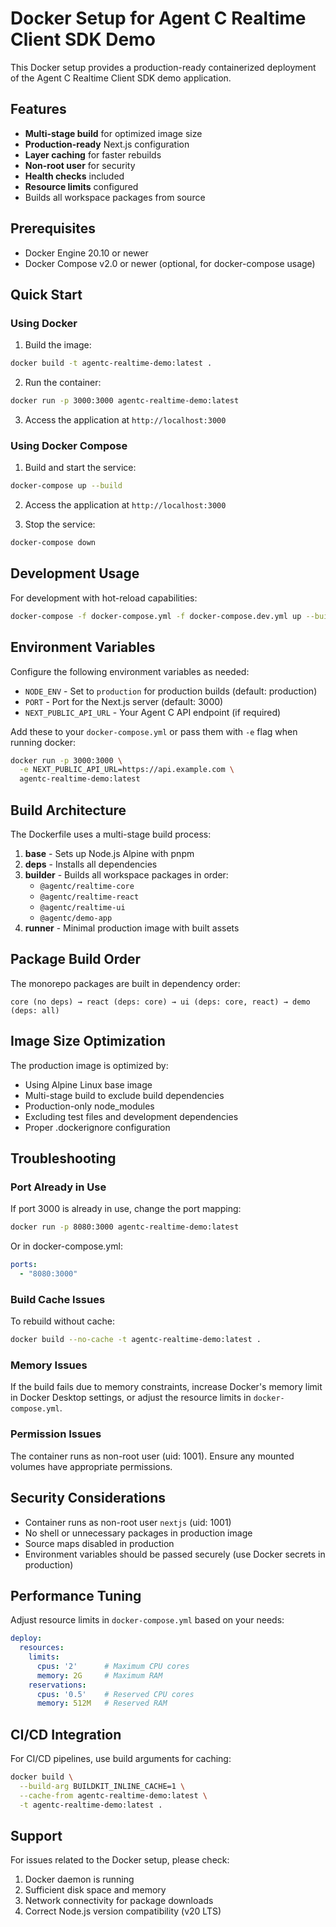 # Docker Setup for Agent C Realtime Client SDK Demo

This Docker setup provides a production-ready containerized deployment of the Agent C Realtime Client SDK demo application.

## Features

- **Multi-stage build** for optimized image size
- **Production-ready** Next.js configuration
- **Layer caching** for faster rebuilds
- **Non-root user** for security
- **Health checks** included
- **Resource limits** configured
- Builds all workspace packages from source

## Prerequisites

- Docker Engine 20.10 or newer
- Docker Compose v2.0 or newer (optional, for docker-compose usage)

## Quick Start

### Using Docker

1. Build the image:
```bash
docker build -t agentc-realtime-demo:latest .
```

2. Run the container:
```bash
docker run -p 3000:3000 agentc-realtime-demo:latest
```

3. Access the application at `http://localhost:3000`

### Using Docker Compose

1. Build and start the service:
```bash
docker-compose up --build
```

2. Access the application at `http://localhost:3000`

3. Stop the service:
```bash
docker-compose down
```

## Development Usage

For development with hot-reload capabilities:

```bash
docker-compose -f docker-compose.yml -f docker-compose.dev.yml up --build
```

## Environment Variables

Configure the following environment variables as needed:

- `NODE_ENV` - Set to `production` for production builds (default: production)
- `PORT` - Port for the Next.js server (default: 3000)
- `NEXT_PUBLIC_API_URL` - Your Agent C API endpoint (if required)

Add these to your `docker-compose.yml` or pass them with `-e` flag when running docker:

```bash
docker run -p 3000:3000 \
  -e NEXT_PUBLIC_API_URL=https://api.example.com \
  agentc-realtime-demo:latest
```

## Build Architecture

The Dockerfile uses a multi-stage build process:

1. **base** - Sets up Node.js Alpine with pnpm
2. **deps** - Installs all dependencies
3. **builder** - Builds all workspace packages in order:
   - `@agentc/realtime-core`
   - `@agentc/realtime-react` 
   - `@agentc/realtime-ui`
   - `@agentc/demo-app`
4. **runner** - Minimal production image with built assets

## Package Build Order

The monorepo packages are built in dependency order:

```
core (no deps) → react (deps: core) → ui (deps: core, react) → demo (deps: all)
```

## Image Size Optimization

The production image is optimized by:
- Using Alpine Linux base image
- Multi-stage build to exclude build dependencies
- Production-only node_modules
- Excluding test files and development dependencies
- Proper .dockerignore configuration

## Troubleshooting

### Port Already in Use

If port 3000 is already in use, change the port mapping:

```bash
docker run -p 8080:3000 agentc-realtime-demo:latest
```

Or in docker-compose.yml:
```yaml
ports:
  - "8080:3000"
```

### Build Cache Issues

To rebuild without cache:

```bash
docker build --no-cache -t agentc-realtime-demo:latest .
```

### Memory Issues

If the build fails due to memory constraints, increase Docker's memory limit in Docker Desktop settings, or adjust the resource limits in `docker-compose.yml`.

### Permission Issues

The container runs as non-root user (uid: 1001). Ensure any mounted volumes have appropriate permissions.

## Security Considerations

- Container runs as non-root user `nextjs` (uid: 1001)
- No shell or unnecessary packages in production image
- Source maps disabled in production
- Environment variables should be passed securely (use Docker secrets in production)

## Performance Tuning

Adjust resource limits in `docker-compose.yml` based on your needs:

```yaml
deploy:
  resources:
    limits:
      cpus: '2'      # Maximum CPU cores
      memory: 2G     # Maximum RAM
    reservations:
      cpus: '0.5'    # Reserved CPU cores
      memory: 512M   # Reserved RAM
```

## CI/CD Integration

For CI/CD pipelines, use build arguments for caching:

```bash
docker build \
  --build-arg BUILDKIT_INLINE_CACHE=1 \
  --cache-from agentc-realtime-demo:latest \
  -t agentc-realtime-demo:latest .
```

## Support

For issues related to the Docker setup, please check:
1. Docker daemon is running
2. Sufficient disk space and memory
3. Network connectivity for package downloads
4. Correct Node.js version compatibility (v20 LTS)